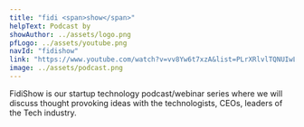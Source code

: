 ```yaml
---
title: "fidi <span>show</span>"
helpText: Podcast by
showAuthor: ../assets/logo.png
pfLogo: ../assets/youtube.png
navId: "fidishow"
link: "https://www.youtube.com/watch?v=vv8Yw6t7xzA&list=PLrXRlvlTQNUIwL024RZvbzgad6zc99d4U"
image: ../assets/podcast.png
---
```


FidiShow is our startup technology podcast/webinar series where we will discuss thought provoking ideas with the technologists, CEOs, leaders of the Tech industry.
